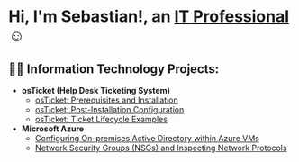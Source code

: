 <h1>Hi, I'm Sebastian!, an <a href="(https://www.linkedin.com/in/sebastian-de-guzman-276502206/)">IT Professional</a>☺</h1>

<h2>👨‍💻 Information Technology Projects:</h2>

- <b>osTicket (Help Desk Ticketing System)</b>
  - [osTicket: Prerequisites and Installation](https://github.com/sebastian-deguzman/osticket-prereqs)
  - [osTicket: Post-Installation Configuration](https://github.com/sebastian-deguzman/post-install-config)
  - [osTicket: Ticket Lifecycle Examples](https://github.com/sebastian-deguzman/ticket-lifecycle)
- <b>Microsoft Azure</b>
  - [Configuring On-premises Active Directory within Azure VMs](https://github.com/sebastiandeguzman/configure-ad)
  - [Network Security Groups (NSGs) and Inspecting Network Protocols](https://github.com/sebastiandeguzman/azure-network-protocols)


